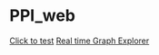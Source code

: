 # PPI_web
[Click to test](https://ppiweb-aqqr8b9xxrbjqq2j5gpa5y.streamlit.app/)
[Real time Graph Explorer](https://ppiweb-zr5fy9g9zeazc8dz3gzfpf.streamlit.app/)
